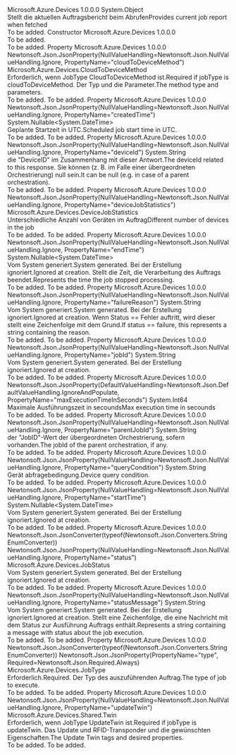 <Type Name="JobResponse" FullName="Microsoft.Azure.Devices.JobResponse">
  <TypeSignature Language="C#" Value="public class JobResponse" />
  <TypeSignature Language="ILAsm" Value=".class public auto ansi beforefieldinit JobResponse extends System.Object" />
  <TypeSignature Language="DocId" Value="T:Microsoft.Azure.Devices.JobResponse" />
  <TypeSignature Language="VB.NET" Value="Public Class JobResponse" />
  <TypeSignature Language="F#" Value="type JobResponse = class" />
  <AssemblyInfo>
    <AssemblyName>Microsoft.Azure.Devices</AssemblyName>
    <AssemblyVersion>1.0.0.0</AssemblyVersion>
  </AssemblyInfo>
  <Base>
    <BaseTypeName>System.Object</BaseTypeName>
  </Base>
  <Interfaces />
  <Docs>
    <summary>
            <span data-ttu-id="b2591-101">Stellt die aktuellen Auftragsbericht beim Abrufen</span><span class="sxs-lookup"><span data-stu-id="b2591-101">Provides current job report when fetched</span></span>
            </summary>
    <remarks>To be added.</remarks>
  </Docs>
  <Members>
    <Member MemberName=".ctor">
      <MemberSignature Language="C#" Value="public JobResponse ();" />
      <MemberSignature Language="ILAsm" Value=".method public hidebysig specialname rtspecialname instance void .ctor() cil managed" />
      <MemberSignature Language="DocId" Value="M:Microsoft.Azure.Devices.JobResponse.#ctor" />
      <MemberSignature Language="VB.NET" Value="Public Sub New ()" />
      <MemberType>Constructor</MemberType>
      <AssemblyInfo>
        <AssemblyName>Microsoft.Azure.Devices</AssemblyName>
        <AssemblyVersion>1.0.0.0</AssemblyVersion>
      </AssemblyInfo>
      <Parameters />
      <Docs>
        <summary>To be added.</summary>
        <remarks>To be added.</remarks>
      </Docs>
    </Member>
    <Member MemberName="CloudToDeviceMethod">
      <MemberSignature Language="C#" Value="public Microsoft.Azure.Devices.CloudToDeviceMethod CloudToDeviceMethod { get; set; }" />
      <MemberSignature Language="ILAsm" Value=".property instance class Microsoft.Azure.Devices.CloudToDeviceMethod CloudToDeviceMethod" />
      <MemberSignature Language="DocId" Value="P:Microsoft.Azure.Devices.JobResponse.CloudToDeviceMethod" />
      <MemberSignature Language="VB.NET" Value="Public Property CloudToDeviceMethod As CloudToDeviceMethod" />
      <MemberSignature Language="F#" Value="member this.CloudToDeviceMethod : Microsoft.Azure.Devices.CloudToDeviceMethod with get, set" Usage="Microsoft.Azure.Devices.JobResponse.CloudToDeviceMethod" />
      <MemberType>Property</MemberType>
      <AssemblyInfo>
        <AssemblyName>Microsoft.Azure.Devices</AssemblyName>
        <AssemblyVersion>1.0.0.0</AssemblyVersion>
      </AssemblyInfo>
      <Attributes>
        <Attribute>
          <AttributeName>Newtonsoft.Json.JsonProperty(NullValueHandling=Newtonsoft.Json.NullValueHandling.Ignore, PropertyName="cloudToDeviceMethod")</AttributeName>
        </Attribute>
      </Attributes>
      <ReturnValue>
        <ReturnType>Microsoft.Azure.Devices.CloudToDeviceMethod</ReturnType>
      </ReturnValue>
      <Docs>
        <summary>
            <span data-ttu-id="b2591-102">Erforderlich, wenn JobType CloudToDeviceMethod ist.</span><span class="sxs-lookup"><span data-stu-id="b2591-102">Required if jobType is cloudToDeviceMethod.</span></span>
            <span data-ttu-id="b2591-103">Der Typ und die Parameter.</span><span class="sxs-lookup"><span data-stu-id="b2591-103">The method type and parameters.</span></span>
            </summary>
        <value>To be added.</value>
        <remarks>To be added.</remarks>
      </Docs>
    </Member>
    <Member MemberName="CreatedTimeUtc">
      <MemberSignature Language="C#" Value="public Nullable&lt;DateTime&gt; CreatedTimeUtc { get; }" />
      <MemberSignature Language="ILAsm" Value=".property instance valuetype System.Nullable`1&lt;valuetype System.DateTime&gt; CreatedTimeUtc" />
      <MemberSignature Language="DocId" Value="P:Microsoft.Azure.Devices.JobResponse.CreatedTimeUtc" />
      <MemberSignature Language="VB.NET" Value="Public ReadOnly Property CreatedTimeUtc As Nullable(Of DateTime)" />
      <MemberSignature Language="F#" Value="member this.CreatedTimeUtc : Nullable&lt;DateTime&gt;" Usage="Microsoft.Azure.Devices.JobResponse.CreatedTimeUtc" />
      <MemberType>Property</MemberType>
      <AssemblyInfo>
        <AssemblyName>Microsoft.Azure.Devices</AssemblyName>
        <AssemblyVersion>1.0.0.0</AssemblyVersion>
      </AssemblyInfo>
      <Attributes>
        <Attribute>
          <AttributeName>Newtonsoft.Json.JsonProperty(NullValueHandling=Newtonsoft.Json.NullValueHandling.Ignore, PropertyName="createdTime")</AttributeName>
        </Attribute>
      </Attributes>
      <ReturnValue>
        <ReturnType>System.Nullable&lt;System.DateTime&gt;</ReturnType>
      </ReturnValue>
      <Docs>
        <summary>
            <span data-ttu-id="b2591-104">Geplante Startzeit in UTC.</span><span class="sxs-lookup"><span data-stu-id="b2591-104">Scheduled job start time in UTC.</span></span>
            </summary>
        <value>To be added.</value>
        <remarks>To be added.</remarks>
      </Docs>
    </Member>
    <Member MemberName="DeviceId">
      <MemberSignature Language="C#" Value="public string DeviceId { get; set; }" />
      <MemberSignature Language="ILAsm" Value=".property instance string DeviceId" />
      <MemberSignature Language="DocId" Value="P:Microsoft.Azure.Devices.JobResponse.DeviceId" />
      <MemberSignature Language="VB.NET" Value="Public Property DeviceId As String" />
      <MemberSignature Language="F#" Value="member this.DeviceId : string with get, set" Usage="Microsoft.Azure.Devices.JobResponse.DeviceId" />
      <MemberType>Property</MemberType>
      <AssemblyInfo>
        <AssemblyName>Microsoft.Azure.Devices</AssemblyName>
        <AssemblyVersion>1.0.0.0</AssemblyVersion>
      </AssemblyInfo>
      <Attributes>
        <Attribute>
          <AttributeName>Newtonsoft.Json.JsonProperty(NullValueHandling=Newtonsoft.Json.NullValueHandling.Ignore, PropertyName="deviceId")</AttributeName>
        </Attribute>
      </Attributes>
      <ReturnValue>
        <ReturnType>System.String</ReturnType>
      </ReturnValue>
      <Docs>
        <summary>
            <span data-ttu-id="b2591-105">die "DeviceID" im Zusammenhang mit dieser Antwort.</span><span class="sxs-lookup"><span data-stu-id="b2591-105">The deviceId related to this response.</span></span>
            <span data-ttu-id="b2591-106">Sie können (z. B. im Falle einer übergeordneten Orchestrierung) null sein.</span><span class="sxs-lookup"><span data-stu-id="b2591-106">It can be null (e.g. in case of a parent orchestration).</span></span>
            </summary>
        <value>To be added.</value>
        <remarks>To be added.</remarks>
      </Docs>
    </Member>
    <Member MemberName="DeviceJobStatistics">
      <MemberSignature Language="C#" Value="public Microsoft.Azure.Devices.DeviceJobStatistics DeviceJobStatistics { get; set; }" />
      <MemberSignature Language="ILAsm" Value=".property instance class Microsoft.Azure.Devices.DeviceJobStatistics DeviceJobStatistics" />
      <MemberSignature Language="DocId" Value="P:Microsoft.Azure.Devices.JobResponse.DeviceJobStatistics" />
      <MemberSignature Language="VB.NET" Value="Public Property DeviceJobStatistics As DeviceJobStatistics" />
      <MemberSignature Language="F#" Value="member this.DeviceJobStatistics : Microsoft.Azure.Devices.DeviceJobStatistics with get, set" Usage="Microsoft.Azure.Devices.JobResponse.DeviceJobStatistics" />
      <MemberType>Property</MemberType>
      <AssemblyInfo>
        <AssemblyName>Microsoft.Azure.Devices</AssemblyName>
        <AssemblyVersion>1.0.0.0</AssemblyVersion>
      </AssemblyInfo>
      <Attributes>
        <Attribute>
          <AttributeName>Newtonsoft.Json.JsonProperty(NullValueHandling=Newtonsoft.Json.NullValueHandling.Ignore, PropertyName="deviceJobStatistics")</AttributeName>
        </Attribute>
      </Attributes>
      <ReturnValue>
        <ReturnType>Microsoft.Azure.Devices.DeviceJobStatistics</ReturnType>
      </ReturnValue>
      <Docs>
        <summary>
            <span data-ttu-id="b2591-107">Unterschiedliche Anzahl von Geräten im Auftrag</span><span class="sxs-lookup"><span data-stu-id="b2591-107">Different number of devices in the job</span></span>
            </summary>
        <value>To be added.</value>
        <remarks>To be added.</remarks>
      </Docs>
    </Member>
    <Member MemberName="EndTimeUtc">
      <MemberSignature Language="C#" Value="public Nullable&lt;DateTime&gt; EndTimeUtc { get; }" />
      <MemberSignature Language="ILAsm" Value=".property instance valuetype System.Nullable`1&lt;valuetype System.DateTime&gt; EndTimeUtc" />
      <MemberSignature Language="DocId" Value="P:Microsoft.Azure.Devices.JobResponse.EndTimeUtc" />
      <MemberSignature Language="VB.NET" Value="Public ReadOnly Property EndTimeUtc As Nullable(Of DateTime)" />
      <MemberSignature Language="F#" Value="member this.EndTimeUtc : Nullable&lt;DateTime&gt;" Usage="Microsoft.Azure.Devices.JobResponse.EndTimeUtc" />
      <MemberType>Property</MemberType>
      <AssemblyInfo>
        <AssemblyName>Microsoft.Azure.Devices</AssemblyName>
        <AssemblyVersion>1.0.0.0</AssemblyVersion>
      </AssemblyInfo>
      <Attributes>
        <Attribute>
          <AttributeName>Newtonsoft.Json.JsonProperty(NullValueHandling=Newtonsoft.Json.NullValueHandling.Ignore, PropertyName="endTime")</AttributeName>
        </Attribute>
      </Attributes>
      <ReturnValue>
        <ReturnType>System.Nullable&lt;System.DateTime&gt;</ReturnType>
      </ReturnValue>
      <Docs>
        <summary>
            <span data-ttu-id="b2591-108">Vom System generiert.</span><span class="sxs-lookup"><span data-stu-id="b2591-108">System generated.</span></span>  <span data-ttu-id="b2591-109">Bei der Erstellung ignoriert.</span><span class="sxs-lookup"><span data-stu-id="b2591-109">Ignored at creation.</span></span>
            <span data-ttu-id="b2591-110">Stellt die Zeit, die Verarbeitung des Auftrags beendet.</span><span class="sxs-lookup"><span data-stu-id="b2591-110">Represents the time the job stopped processing.</span></span>
            </summary>
        <value>To be added.</value>
        <remarks>To be added.</remarks>
      </Docs>
    </Member>
    <Member MemberName="FailureReason">
      <MemberSignature Language="C#" Value="public string FailureReason { get; set; }" />
      <MemberSignature Language="ILAsm" Value=".property instance string FailureReason" />
      <MemberSignature Language="DocId" Value="P:Microsoft.Azure.Devices.JobResponse.FailureReason" />
      <MemberSignature Language="VB.NET" Value="Public Property FailureReason As String" />
      <MemberSignature Language="F#" Value="member this.FailureReason : string with get, set" Usage="Microsoft.Azure.Devices.JobResponse.FailureReason" />
      <MemberType>Property</MemberType>
      <AssemblyInfo>
        <AssemblyName>Microsoft.Azure.Devices</AssemblyName>
        <AssemblyVersion>1.0.0.0</AssemblyVersion>
      </AssemblyInfo>
      <Attributes>
        <Attribute>
          <AttributeName>Newtonsoft.Json.JsonProperty(NullValueHandling=Newtonsoft.Json.NullValueHandling.Ignore, PropertyName="failureReason")</AttributeName>
        </Attribute>
      </Attributes>
      <ReturnValue>
        <ReturnType>System.String</ReturnType>
      </ReturnValue>
      <Docs>
        <summary>
            <span data-ttu-id="b2591-111">Vom System generiert.</span><span class="sxs-lookup"><span data-stu-id="b2591-111">System generated.</span></span>  <span data-ttu-id="b2591-112">Bei der Erstellung ignoriert.</span><span class="sxs-lookup"><span data-stu-id="b2591-112">Ignored at creation.</span></span>
            <span data-ttu-id="b2591-113">Wenn Status == Fehler auftritt, wird dieser stellt eine Zeichenfolge mit dem Grund.</span><span class="sxs-lookup"><span data-stu-id="b2591-113">If status == failure, this represents a string containing the reason.</span></span>
            </summary>
        <value>To be added.</value>
        <remarks>To be added.</remarks>
      </Docs>
    </Member>
    <Member MemberName="JobId">
      <MemberSignature Language="C#" Value="public string JobId { get; }" />
      <MemberSignature Language="ILAsm" Value=".property instance string JobId" />
      <MemberSignature Language="DocId" Value="P:Microsoft.Azure.Devices.JobResponse.JobId" />
      <MemberSignature Language="VB.NET" Value="Public ReadOnly Property JobId As String" />
      <MemberSignature Language="F#" Value="member this.JobId : string" Usage="Microsoft.Azure.Devices.JobResponse.JobId" />
      <MemberType>Property</MemberType>
      <AssemblyInfo>
        <AssemblyName>Microsoft.Azure.Devices</AssemblyName>
        <AssemblyVersion>1.0.0.0</AssemblyVersion>
      </AssemblyInfo>
      <Attributes>
        <Attribute>
          <AttributeName>Newtonsoft.Json.JsonProperty(NullValueHandling=Newtonsoft.Json.NullValueHandling.Ignore, PropertyName="jobId")</AttributeName>
        </Attribute>
      </Attributes>
      <ReturnValue>
        <ReturnType>System.String</ReturnType>
      </ReturnValue>
      <Docs>
        <summary>
            <span data-ttu-id="b2591-114">Vom System generiert.</span><span class="sxs-lookup"><span data-stu-id="b2591-114">System generated.</span></span>  <span data-ttu-id="b2591-115">Bei der Erstellung ignoriert.</span><span class="sxs-lookup"><span data-stu-id="b2591-115">Ignored at creation.</span></span>
            </summary>
        <value>To be added.</value>
        <remarks>To be added.</remarks>
      </Docs>
    </Member>
    <Member MemberName="MaxExecutionTimeInSeconds">
      <MemberSignature Language="C#" Value="public long MaxExecutionTimeInSeconds { get; set; }" />
      <MemberSignature Language="ILAsm" Value=".property instance int64 MaxExecutionTimeInSeconds" />
      <MemberSignature Language="DocId" Value="P:Microsoft.Azure.Devices.JobResponse.MaxExecutionTimeInSeconds" />
      <MemberSignature Language="VB.NET" Value="Public Property MaxExecutionTimeInSeconds As Long" />
      <MemberSignature Language="F#" Value="member this.MaxExecutionTimeInSeconds : int64 with get, set" Usage="Microsoft.Azure.Devices.JobResponse.MaxExecutionTimeInSeconds" />
      <MemberType>Property</MemberType>
      <AssemblyInfo>
        <AssemblyName>Microsoft.Azure.Devices</AssemblyName>
        <AssemblyVersion>1.0.0.0</AssemblyVersion>
      </AssemblyInfo>
      <Attributes>
        <Attribute>
          <AttributeName>Newtonsoft.Json.JsonProperty(DefaultValueHandling=Newtonsoft.Json.DefaultValueHandling.IgnoreAndPopulate, PropertyName="maxExecutionTimeInSeconds")</AttributeName>
        </Attribute>
      </Attributes>
      <ReturnValue>
        <ReturnType>System.Int64</ReturnType>
      </ReturnValue>
      <Docs>
        <summary>
            <span data-ttu-id="b2591-116">Maximale Ausführungszeit in secounds</span><span class="sxs-lookup"><span data-stu-id="b2591-116">Max execution time in secounds</span></span>
            </summary>
        <value>To be added.</value>
        <remarks>To be added.</remarks>
      </Docs>
    </Member>
    <Member MemberName="ParentJobId">
      <MemberSignature Language="C#" Value="public string ParentJobId { get; set; }" />
      <MemberSignature Language="ILAsm" Value=".property instance string ParentJobId" />
      <MemberSignature Language="DocId" Value="P:Microsoft.Azure.Devices.JobResponse.ParentJobId" />
      <MemberSignature Language="VB.NET" Value="Public Property ParentJobId As String" />
      <MemberSignature Language="F#" Value="member this.ParentJobId : string with get, set" Usage="Microsoft.Azure.Devices.JobResponse.ParentJobId" />
      <MemberType>Property</MemberType>
      <AssemblyInfo>
        <AssemblyName>Microsoft.Azure.Devices</AssemblyName>
        <AssemblyVersion>1.0.0.0</AssemblyVersion>
      </AssemblyInfo>
      <Attributes>
        <Attribute>
          <AttributeName>Newtonsoft.Json.JsonProperty(NullValueHandling=Newtonsoft.Json.NullValueHandling.Ignore, PropertyName="parentJobId")</AttributeName>
        </Attribute>
      </Attributes>
      <ReturnValue>
        <ReturnType>System.String</ReturnType>
      </ReturnValue>
      <Docs>
        <summary>
            <span data-ttu-id="b2591-117">der "JobID"-Wert der übergeordneten Orchestrierung, sofern vorhanden.</span><span class="sxs-lookup"><span data-stu-id="b2591-117">The jobId of the parent orchestration, if any.</span></span>
            </summary>
        <value>To be added.</value>
        <remarks>To be added.</remarks>
      </Docs>
    </Member>
    <Member MemberName="QueryCondition">
      <MemberSignature Language="C#" Value="public string QueryCondition { get; }" />
      <MemberSignature Language="ILAsm" Value=".property instance string QueryCondition" />
      <MemberSignature Language="DocId" Value="P:Microsoft.Azure.Devices.JobResponse.QueryCondition" />
      <MemberSignature Language="VB.NET" Value="Public ReadOnly Property QueryCondition As String" />
      <MemberSignature Language="F#" Value="member this.QueryCondition : string" Usage="Microsoft.Azure.Devices.JobResponse.QueryCondition" />
      <MemberType>Property</MemberType>
      <AssemblyInfo>
        <AssemblyName>Microsoft.Azure.Devices</AssemblyName>
        <AssemblyVersion>1.0.0.0</AssemblyVersion>
      </AssemblyInfo>
      <Attributes>
        <Attribute>
          <AttributeName>Newtonsoft.Json.JsonProperty(NullValueHandling=Newtonsoft.Json.NullValueHandling.Ignore, PropertyName="queryCondition")</AttributeName>
        </Attribute>
      </Attributes>
      <ReturnValue>
        <ReturnType>System.String</ReturnType>
      </ReturnValue>
      <Docs>
        <summary>
            <span data-ttu-id="b2591-118">Gerät abfragebedingung.</span><span class="sxs-lookup"><span data-stu-id="b2591-118">Device query condition.</span></span>
            </summary>
        <value>To be added.</value>
        <remarks>To be added.</remarks>
      </Docs>
    </Member>
    <Member MemberName="StartTimeUtc">
      <MemberSignature Language="C#" Value="public Nullable&lt;DateTime&gt; StartTimeUtc { get; }" />
      <MemberSignature Language="ILAsm" Value=".property instance valuetype System.Nullable`1&lt;valuetype System.DateTime&gt; StartTimeUtc" />
      <MemberSignature Language="DocId" Value="P:Microsoft.Azure.Devices.JobResponse.StartTimeUtc" />
      <MemberSignature Language="VB.NET" Value="Public ReadOnly Property StartTimeUtc As Nullable(Of DateTime)" />
      <MemberSignature Language="F#" Value="member this.StartTimeUtc : Nullable&lt;DateTime&gt;" Usage="Microsoft.Azure.Devices.JobResponse.StartTimeUtc" />
      <MemberType>Property</MemberType>
      <AssemblyInfo>
        <AssemblyName>Microsoft.Azure.Devices</AssemblyName>
        <AssemblyVersion>1.0.0.0</AssemblyVersion>
      </AssemblyInfo>
      <Attributes>
        <Attribute>
          <AttributeName>Newtonsoft.Json.JsonProperty(NullValueHandling=Newtonsoft.Json.NullValueHandling.Ignore, PropertyName="startTime")</AttributeName>
        </Attribute>
      </Attributes>
      <ReturnValue>
        <ReturnType>System.Nullable&lt;System.DateTime&gt;</ReturnType>
      </ReturnValue>
      <Docs>
        <summary>
            <span data-ttu-id="b2591-119">Vom System generiert.</span><span class="sxs-lookup"><span data-stu-id="b2591-119">System generated.</span></span>  <span data-ttu-id="b2591-120">Bei der Erstellung ignoriert.</span><span class="sxs-lookup"><span data-stu-id="b2591-120">Ignored at creation.</span></span>
            </summary>
        <value>To be added.</value>
        <remarks>To be added.</remarks>
      </Docs>
    </Member>
    <Member MemberName="Status">
      <MemberSignature Language="C#" Value="public Microsoft.Azure.Devices.JobStatus Status { get; }" />
      <MemberSignature Language="ILAsm" Value=".property instance valuetype Microsoft.Azure.Devices.JobStatus Status" />
      <MemberSignature Language="DocId" Value="P:Microsoft.Azure.Devices.JobResponse.Status" />
      <MemberSignature Language="VB.NET" Value="Public ReadOnly Property Status As JobStatus" />
      <MemberSignature Language="F#" Value="member this.Status : Microsoft.Azure.Devices.JobStatus" Usage="Microsoft.Azure.Devices.JobResponse.Status" />
      <MemberType>Property</MemberType>
      <AssemblyInfo>
        <AssemblyName>Microsoft.Azure.Devices</AssemblyName>
        <AssemblyVersion>1.0.0.0</AssemblyVersion>
      </AssemblyInfo>
      <Attributes>
        <Attribute>
          <AttributeName>Newtonsoft.Json.JsonConverter(typeof(Newtonsoft.Json.Converters.StringEnumConverter))</AttributeName>
        </Attribute>
        <Attribute>
          <AttributeName>Newtonsoft.Json.JsonProperty(NullValueHandling=Newtonsoft.Json.NullValueHandling.Ignore, PropertyName="status")</AttributeName>
        </Attribute>
      </Attributes>
      <ReturnValue>
        <ReturnType>Microsoft.Azure.Devices.JobStatus</ReturnType>
      </ReturnValue>
      <Docs>
        <summary>
            <span data-ttu-id="b2591-121">Vom System generiert.</span><span class="sxs-lookup"><span data-stu-id="b2591-121">System generated.</span></span>  <span data-ttu-id="b2591-122">Bei der Erstellung ignoriert.</span><span class="sxs-lookup"><span data-stu-id="b2591-122">Ignored at creation.</span></span>
            </summary>
        <value>To be added.</value>
        <remarks>To be added.</remarks>
      </Docs>
    </Member>
    <Member MemberName="StatusMessage">
      <MemberSignature Language="C#" Value="public string StatusMessage { get; set; }" />
      <MemberSignature Language="ILAsm" Value=".property instance string StatusMessage" />
      <MemberSignature Language="DocId" Value="P:Microsoft.Azure.Devices.JobResponse.StatusMessage" />
      <MemberSignature Language="VB.NET" Value="Public Property StatusMessage As String" />
      <MemberSignature Language="F#" Value="member this.StatusMessage : string with get, set" Usage="Microsoft.Azure.Devices.JobResponse.StatusMessage" />
      <MemberType>Property</MemberType>
      <AssemblyInfo>
        <AssemblyName>Microsoft.Azure.Devices</AssemblyName>
        <AssemblyVersion>1.0.0.0</AssemblyVersion>
      </AssemblyInfo>
      <Attributes>
        <Attribute>
          <AttributeName>Newtonsoft.Json.JsonProperty(NullValueHandling=Newtonsoft.Json.NullValueHandling.Ignore, PropertyName="statusMessage")</AttributeName>
        </Attribute>
      </Attributes>
      <ReturnValue>
        <ReturnType>System.String</ReturnType>
      </ReturnValue>
      <Docs>
        <summary>
            <span data-ttu-id="b2591-123">Vom System generiert.</span><span class="sxs-lookup"><span data-stu-id="b2591-123">System generated.</span></span>  <span data-ttu-id="b2591-124">Bei der Erstellung ignoriert.</span><span class="sxs-lookup"><span data-stu-id="b2591-124">Ignored at creation.</span></span>
            <span data-ttu-id="b2591-125">Stellt eine Zeichenfolge, die eine Nachricht mit dem Status zur Ausführung Auftrags enthält.</span><span class="sxs-lookup"><span data-stu-id="b2591-125">Represents a string containing a message with status about the job execution.</span></span>
            </summary>
        <value>To be added.</value>
        <remarks>To be added.</remarks>
      </Docs>
    </Member>
    <Member MemberName="Type">
      <MemberSignature Language="C#" Value="public Microsoft.Azure.Devices.JobType Type { get; }" />
      <MemberSignature Language="ILAsm" Value=".property instance valuetype Microsoft.Azure.Devices.JobType Type" />
      <MemberSignature Language="DocId" Value="P:Microsoft.Azure.Devices.JobResponse.Type" />
      <MemberSignature Language="VB.NET" Value="Public ReadOnly Property Type As JobType" />
      <MemberSignature Language="F#" Value="member this.Type : Microsoft.Azure.Devices.JobType" Usage="Microsoft.Azure.Devices.JobResponse.Type" />
      <MemberType>Property</MemberType>
      <AssemblyInfo>
        <AssemblyName>Microsoft.Azure.Devices</AssemblyName>
        <AssemblyVersion>1.0.0.0</AssemblyVersion>
      </AssemblyInfo>
      <Attributes>
        <Attribute>
          <AttributeName>Newtonsoft.Json.JsonConverter(typeof(Newtonsoft.Json.Converters.StringEnumConverter))</AttributeName>
        </Attribute>
        <Attribute>
          <AttributeName>Newtonsoft.Json.JsonProperty(PropertyName="type", Required=Newtonsoft.Json.Required.Always)</AttributeName>
        </Attribute>
      </Attributes>
      <ReturnValue>
        <ReturnType>Microsoft.Azure.Devices.JobType</ReturnType>
      </ReturnValue>
      <Docs>
        <summary>
            <span data-ttu-id="b2591-126">Erforderlich.</span><span class="sxs-lookup"><span data-stu-id="b2591-126">Required.</span></span>
            <span data-ttu-id="b2591-127">Der Typ des auszuführenden Auftrag.</span><span class="sxs-lookup"><span data-stu-id="b2591-127">The type of job to execute.</span></span>
            </summary>
        <value>To be added.</value>
        <remarks>To be added.</remarks>
      </Docs>
    </Member>
    <Member MemberName="UpdateTwin">
      <MemberSignature Language="C#" Value="public Microsoft.Azure.Devices.Shared.Twin UpdateTwin { get; set; }" />
      <MemberSignature Language="ILAsm" Value=".property instance class Microsoft.Azure.Devices.Shared.Twin UpdateTwin" />
      <MemberSignature Language="DocId" Value="P:Microsoft.Azure.Devices.JobResponse.UpdateTwin" />
      <MemberSignature Language="VB.NET" Value="Public Property UpdateTwin As Twin" />
      <MemberSignature Language="F#" Value="member this.UpdateTwin : Microsoft.Azure.Devices.Shared.Twin with get, set" Usage="Microsoft.Azure.Devices.JobResponse.UpdateTwin" />
      <MemberType>Property</MemberType>
      <AssemblyInfo>
        <AssemblyName>Microsoft.Azure.Devices</AssemblyName>
        <AssemblyVersion>1.0.0.0</AssemblyVersion>
      </AssemblyInfo>
      <Attributes>
        <Attribute>
          <AttributeName>Newtonsoft.Json.JsonProperty(NullValueHandling=Newtonsoft.Json.NullValueHandling.Ignore, PropertyName="updateTwin")</AttributeName>
        </Attribute>
      </Attributes>
      <ReturnValue>
        <ReturnType>Microsoft.Azure.Devices.Shared.Twin</ReturnType>
      </ReturnValue>
      <Docs>
        <summary>
            <span data-ttu-id="b2591-128">Erforderlich, wenn JobType UpdateTwin ist.</span><span class="sxs-lookup"><span data-stu-id="b2591-128">Required if jobType is updateTwin.</span></span>
            <span data-ttu-id="b2591-129">Das Update und RFID-Transponder und die gewünschten Eigenschaften.</span><span class="sxs-lookup"><span data-stu-id="b2591-129">The Update Twin tags and desired properties.</span></span>
            </summary>
        <value>To be added.</value>
        <remarks>To be added.</remarks>
      </Docs>
    </Member>
  </Members>
</Type>